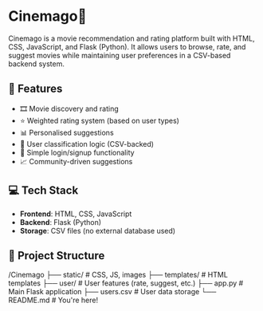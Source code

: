 # Cinemago🥀

Cinemago is a movie recommendation and rating platform built with HTML, CSS, JavaScript, and Flask (Python). It allows users to browse, rate, and suggest movies while maintaining user preferences in a CSV-based backend system.

## 🔧 Features

- 🎞️ Movie discovery and rating
- ⭐ Weighted rating system (based on user types)
- 📊 Personalised suggestions
- 🧠 User classification logic (CSV-backed)
- 🔐 Simple login/signup functionality
- 📈 Community-driven suggestions

## 💻 Tech Stack

- **Frontend**: HTML, CSS, JavaScript
- **Backend**: Flask (Python)
- **Storage**: CSV files (no external database used)

## 📁 Project Structure

/Cinemago
├── static/ # CSS, JS, images
├── templates/ # HTML templates
├── user/ # User features (rate, suggest, etc.)
├── app.py # Main Flask application
├── users.csv # User data storage
└── README.md # You're here!
